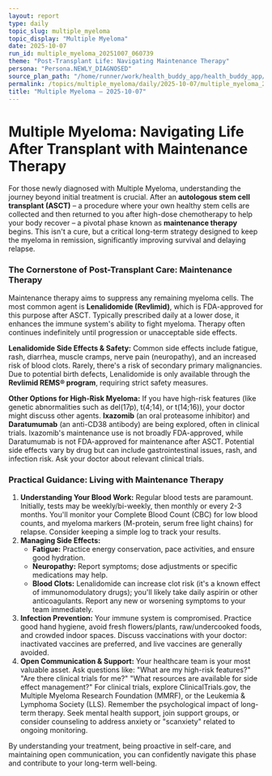 ```yaml
---
layout: report
type: daily
topic_slug: multiple_myeloma
topic_display: "Multiple Myeloma"
date: 2025-10-07
run_id: multiple_myeloma_20251007_060739
theme: "Post-Transplant Life: Navigating Maintenance Therapy"
persona: "Persona.NEWLY_DIAGNOSED"
source_plan_path: "/home/runner/work/health_buddy_app/health_buddy_app/.results/multiple_myeloma/weekly_plan/2025-10-06/plan.json"
permalink: /topics/multiple_myeloma/daily/2025-10-07/multiple_myeloma_20251007_060739/
title: "Multiple Myeloma — 2025-10-07"
---
```


# Multiple Myeloma: Navigating Life After Transplant with Maintenance Therapy

For those newly diagnosed with Multiple Myeloma, understanding the journey beyond initial treatment is crucial. After an **autologous stem cell transplant (ASCT)** – a procedure where your own healthy stem cells are collected and then returned to you after high-dose chemotherapy to help your body recover – a pivotal phase known as **maintenance therapy** begins. This isn't a cure, but a critical long-term strategy designed to keep the myeloma in remission, significantly improving survival and delaying relapse.

### The Cornerstone of Post-Transplant Care: Maintenance Therapy

Maintenance therapy aims to suppress any remaining myeloma cells. The most common agent is **Lenalidomide (Revlimid)**, which is FDA-approved for this purpose after ASCT. Typically prescribed daily at a lower dose, it enhances the immune system's ability to fight myeloma. Therapy often continues indefinitely until progression or unacceptable side effects.

**Lenalidomide Side Effects & Safety:** Common side effects include fatigue, rash, diarrhea, muscle cramps, nerve pain (neuropathy), and an increased risk of blood clots. Rarely, there's a risk of secondary primary malignancies. Due to potential birth defects, Lenalidomide is only available through the **Revlimid REMS® program**, requiring strict safety measures.

**Other Options for High-Risk Myeloma:** If you have high-risk features (like genetic abnormalities such as del(17p), t(4;14), or t(14;16)), your doctor might discuss other agents. **Ixazomib** (an oral proteasome inhibitor) and **Daratumumab** (an anti-CD38 antibody) are being explored, often in clinical trials. Ixazomib's maintenance use is not broadly FDA-approved, while Daratumumab is not FDA-approved for maintenance after ASCT. Potential side effects vary by drug but can include gastrointestinal issues, rash, and infection risk. Ask your doctor about relevant clinical trials.

### Practical Guidance: Living with Maintenance Therapy

1.  **Understanding Your Blood Work:** Regular blood tests are paramount. Initially, tests may be weekly/bi-weekly, then monthly or every 2-3 months. You'll monitor your Complete Blood Count (CBC) for low blood counts, and myeloma markers (M-protein, serum free light chains) for relapse. Consider keeping a simple log to track your results.
2.  **Managing Side Effects:**
    *   **Fatigue:** Practice energy conservation, pace activities, and ensure good hydration.
    *   **Neuropathy:** Report symptoms; dose adjustments or specific medications may help.
    *   **Blood Clots:** Lenalidomide can increase clot risk (it's a known effect of immunomodulatory drugs); you'll likely take daily aspirin or other anticoagulants.
    Report any new or worsening symptoms to your team immediately.
3.  **Infection Prevention:** Your immune system is compromised. Practice good hand hygiene, avoid fresh flowers/plants, raw/undercooked foods, and crowded indoor spaces. Discuss vaccinations with your doctor: inactivated vaccines are preferred, and live vaccines are generally avoided.
4.  **Open Communication & Support:** Your healthcare team is your most valuable asset. Ask questions like: "What are my high-risk features?" "Are there clinical trials for me?" "What resources are available for side effect management?" For clinical trials, explore ClinicalTrials.gov, the Multiple Myeloma Research Foundation (MMRF), or the Leukemia & Lymphoma Society (LLS).
    Remember the psychological impact of long-term therapy. Seek mental health support, join support groups, or consider counseling to address anxiety or "scanxiety" related to ongoing monitoring.

By understanding your treatment, being proactive in self-care, and maintaining open communication, you can confidently navigate this phase and contribute to your long-term well-being.
